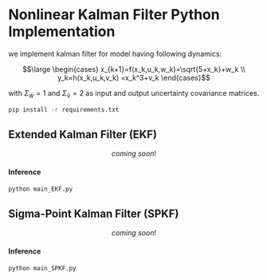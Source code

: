 # Nonlinear Kalman Filter Python Implementation

we implement kalman filter for model having following dynamics:

$$\large
\begin{cases}
x_{k+1}=f(x_k,u_k,w_k)=\sqrt{5+x_k}+w_k \\
y_k=h(x_k,u_k,v_k) =x_k^3+v_k
\end{cases}$$


with $\Sigma_{\tilde{w}} = 1$ and $\Sigma_{\tilde{v}} = 2$ as input and output uncertainty covariance matrices.

```bash
pip install -r requirements.txt
```

## Extended Kalman Filter (EKF)

```math
coming \ soon!
```

#### Inference
```bash
python main_EKF.py
```

## Sigma-Point Kalman Filter (SPKF)

```math
coming \ soon!
```

#### Inference
```bash
python main_SPKF.py
```


